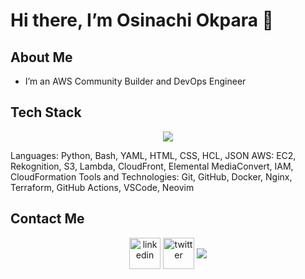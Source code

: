 # Hi there, I’m Osinachi Okpara 👋

## About Me
- I’m an AWS Community Builder and DevOps Engineer



## Tech Stack
<p align="center">
  <a href="https://skillicons.dev">
    <img src="https://skillicons.dev/icons?i=aws,git,bash,html,css,docker,terraform,github,githubactions,linux,md,nginx,py,vim,notion,vscode&perline=14" />
  </a>
</p>

Languages: Python, Bash, YAML, HTML, CSS, HCL, JSON
AWS: EC2, Rekognition, S3, Lambda, CloudFront, Elemental MediaConvert, IAM, CloudFormation
Tools and Technologies: Git, GitHub, Docker, Nginx, Terraform, GitHub Actions, VSCode, Neovim

## Contact Me
<p align="center">
<a href="https://www.linkedin.com/in/osinachiokpara/" target="blank"><img align="center" src="https://user-images.githubusercontent.com/88904952/234979284-68c11d7f-1acc-4f0c-ac78-044e1037d7b0.png" alt="linkedin" height="50" width="50" /></a>
<a href="https://twitter.com/sin4ch" target="blank"><img align="center" src="https://user-images.githubusercontent.com/88904952/234980676-61bfb021-ecc8-48f7-88e6-34c1b06c4a58.png" alt="twitter" height="50" width="50" /></a>
<a href="mailto:okparaosi17@gmail.com" target="blank"><img align="center" src="https://skillicons.dev/icons?i=gmail"

                                                        
<!--
**sin4ch/sin4ch** is a ✨ _special_ ✨ repository because its `README.md` (this file) appears on your GitHub profile.

Here are some ideas to get you started:

- 🔭 I’m currently working on 
- 🌱 I’m currently learning ...
- 👯 I’m looking to collaborate on ...
- 🤔 I’m looking for help with ...
- 💬 Ask me about ...
- 📫 How to reach me: ...
- 😄 Pronouns: ...
- ⚡ Fun fact: ...
-->
